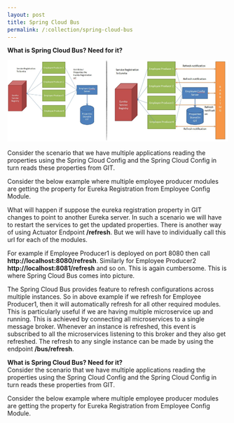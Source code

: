 ```yaml
---
layout: post
title: Spring Cloud Bus
permalink: /:collection/spring-cloud-bus
---
```


**What is Spring Cloud Bus? Need for it?**

![](https://github.com/arpit04tripathi/files-cdn/raw/cdn/webservices/microservices/spring-cloud-bus.png)

Consider the scenario that we have multiple applications reading the properties using the Spring Cloud Config and the Spring Cloud Config in turn reads these properties from GIT.

Consider the below example where multiple employee producer modules are getting the property for Eureka Registration from Employee Config Module. 

What will happen if suppose the eureka registration property in GIT changes to point to another Eureka server. In such a scenario we will have to restart the services to get the updated properties. There is another way of using Actuator Endpoint **/refresh**. But we will have to individually call this url for each of the modules. 

For example if Employee Producer1 is deployed on port 8080 then call **http://localhost:8080/refresh**. Similarly for Employee Producer2 **http://localhost:8081/refresh** and so on. This is again cumbersome. This is where Spring Cloud Bus comes into picture. 

The Spring Cloud Bus provides feature to refresh configurations across multiple instances. So in above example if we refresh for Employee Producer1, then it will automatically refresh for all other required modules. This is particularly useful if we are having multiple microservice up and running. This is achieved by connecting all microservices to a single message broker. Whenever an instance is refreshed, this event is subscribed to all the microservices listening to this broker and they also get refreshed. The refresh to any single instance can be made by using the endpoint **/bus/refresh**.

**What is Spring Cloud Bus? Need for it?**  
Consider the scenario that we have multiple applications reading the properties using the Spring Cloud Config and the Spring Cloud Config in turn reads these properties from GIT.

Consider the below example where multiple employee producer modules are getting the property for Eureka Registration from Employee Config Module. 
